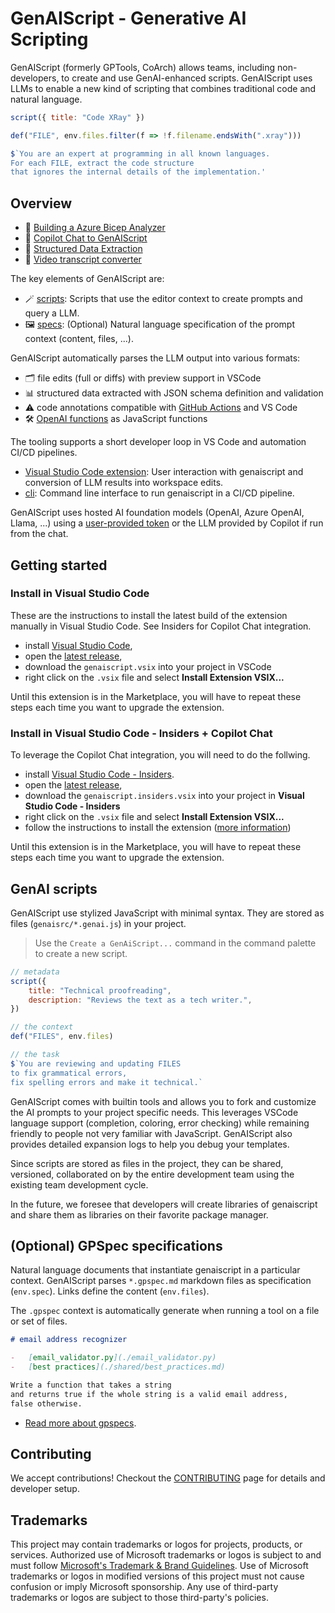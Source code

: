 # GenAIScript - Generative AI Scripting

GenAIScript (formerly GPTools, CoArch) allows teams, including non-developers, to create and use GenAI-enhanced scripts. GenAIScript uses LLMs to enable a new kind of scripting that combines traditional code and natural language.

```js
script({ title: "Code XRay" })

def("FILE", env.files.filter(f => !f.filename.endsWith(".xray")))

$`You are an expert at programming in all known languages.
For each FILE, extract the code structure
that ignores the internal details of the implementation.'
```

## Overview

-   🔑 [Building a Azure Bicep Analyzer](https://github.com/microsoft/genaiscript/assets/4175913/d8e9f080-9e47-4667-b10a-ea5b544b1125)
-   💬 [Copilot Chat to GenAIScript](https://github.com/microsoft/genaiscript/assets/4175913/7bf8e458-8dac-4021-b820-b95237aad7b8)
-   📑 [Structured Data Extraction](https://github.com/microsoft/genaiscript/assets/4175913/907ca886-7344-4341-986c-e288148fd501)
-   🎥 [Video transcript converter](https://github.com/microsoft/genaiscript/assets/4175913/9b49d291-91f2-4739-b8f4-aa4332dc08ac)

The key elements of GenAIScript are:

-   🪄 [scripts](./docs/src/content/docs/reference/scripts.md): Scripts that use the editor context to create prompts and query a LLM.
-   🖼 [specs](./docs/src/content/docs/reference/specs.md): (Optional) Natural language specification of the prompt context (content, files, ...).

GenAIScript automatically parses the LLM output into various formats:

-   🗂 file edits (full or diffs) with preview support in VSCode
-   📊 structured data extracted with JSON schema definition and validation
-   ⚠️ code annotations compatible with [GitHub Actions](https://docs.github.com/en/actions/using-workflows/workflow-commands-for-github-actions#setting-an-error-message) and VS Code
-   🛠️ [OpenAI functions](https://platform.openai.com/docs/guides/function-calling) as JavaScript functions

The tooling supports a short developer loop in VS Code and automation CI/CD pipelines.

-   [Visual Studio Code extension](./docs/src/content/docs/reference/vscode.md): User interaction with genaiscript and conversion of LLM results into workspace edits.
-   [cli](./docs/src/content/docs/reference/cli.md): Command line interface to run genaiscript in a CI/CD pipeline.

GenAIScript uses hosted AI foundation models (OpenAI, Azure OpenAI, Llama, ...) using a [user-provided token](./docs/src/content/docs/reference/token.md) or the LLM provided by Copilot if run from the chat.

## Getting started

### Install in Visual Studio Code

These are the instructions to install the latest build of the extension manually in Visual Studio Code.
See Insiders for Copilot Chat integration.

-   install [Visual Studio Code](https://code.visualstudio.com/Download),
-   open the [latest release](https://github.com/microsoft/genaiscript/releases/latest/),
-   download the `genaiscript.vsix` into your project in VSCode
-   right click on the `.vsix` file and select **Install Extension VSIX...**

Until this extension is in the Marketplace, you will have to repeat these steps each time you want to upgrade the extension.

### Install in Visual Studio Code - Insiders + Copilot Chat

To leverage the Copilot Chat integration, you will need to do the follwing.

-   install [Visual Studio Code - Insiders](https://code.visualstudio.com/insiders/).
-   open the [latest release](https://github.com/microsoft/genaiscript/releases/latest/),
-   download the `genaiscript.insiders.vsix` into your project in **Visual Studio Code - Insiders**
-   right click on the `.vsix` file and select **Install Extension VSIX...**
-   follow the instructions to install the extension ([more information](https://code.visualstudio.com/api/advanced-topics/using-proposed-api#sharing-extensions-using-the-proposed-api))

Until this extension is in the Marketplace, you will have to repeat these steps each time you want to upgrade the extension.

## GenAI scripts

GenAIScript use stylized JavaScript with minimal syntax. They are stored as files (`genaisrc/*.genai.js`) in your project.

> Use the `Create a GenAiScript...` command in the command palette to create a new script.

```js
// metadata
script({
    title: "Technical proofreading",
    description: "Reviews the text as a tech writer.",
})

// the context
def("FILES", env.files)

// the task
$`You are reviewing and updating FILES 
to fix grammatical errors, 
fix spelling errors and make it technical.`
```

GenAIScript comes with builtin tools and allows you to fork and customize the AI prompts to your project specific needs.
This leverages VSCode language support (completion, coloring, error checking)
while remaining friendly to people not very familiar with JavaScript.
GenAIScript also provides detailed expansion logs to help you debug your templates.

Since scripts are stored as files in the project, they can be shared, versioned, collaborated on by the entire development team
using the existing team development cycle.

In the future, we foresee that developers will create libraries of genaiscript and share them as libraries on their favorite package manager.

## (Optional) GPSpec specifications

Natural language documents that instantiate genaiscript in a particular context. GenAIScript parses `*.gpspec.md` markdown files as specification (`env.spec`). Links define the content (`env.files`).

The `.gpspec` context is automatically generate when running a tool on a file or set of files.

```markdown
# email address recognizer

-   [email_validator.py](./email_validator.py)
-   [best practices](./shared/best_practices.md)

Write a function that takes a string
and returns true if the whole string is a valid email address,
false otherwise.
```

-   [Read more about gpspecs](./docs/src/content/docs/reference/specs.md).

## Contributing

We accept contributions! Checkout the [CONTRIBUTING](./CONTRIBUTING.md) page for details and developer setup.

## Trademarks

This project may contain trademarks or logos for projects, products, or services. Authorized use of Microsoft
trademarks or logos is subject to and must follow
[Microsoft's Trademark & Brand Guidelines](https://www.microsoft.com/en-us/legal/intellectualproperty/trademarks/usage/general).
Use of Microsoft trademarks or logos in modified versions of this project must not cause confusion or imply Microsoft sponsorship.
Any use of third-party trademarks or logos are subject to those third-party's policies.
